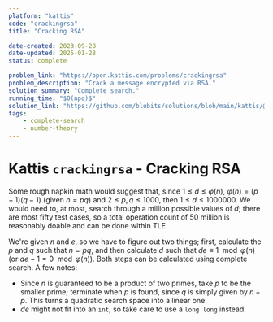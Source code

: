 ```yaml
---
platform: "kattis"
code: "crackingrsa"
title: "Cracking RSA"

date-created: 2023-09-28
date-updated: 2025-01-28
status: complete

problem_link: "https://open.kattis.com/problems/crackingrsa"
problem_description: "Crack a message encrypted via RSA."
solution_summary: "Complete search."
running_time: "$O(npq)$"
solution_link: "https://github.com/blubits/solutions/blob/main/kattis/@solved/crackingrsa/crackingrsa.cpp"
tags:
    - complete-search
    - number-theory
---
```


# Kattis `crackingrsa` - Cracking RSA

Some rough napkin math would suggest that, since $1 \le d \le \varphi(n)$, $\varphi(n) = (p-1)(q-1)$ (given $n = pq$) and $2 \le p, q \le 1000$, then $1 \le d \le 1000000$. We would need to, at most, search through a million possible values of $d$; there are most fifty test cases, so a total operation count of 50 million is reasonably doable and can be done within TLE.

We're given $n$ and $e$, so we have to figure out two things; first, calculate the $p$ and $q$ such that $n = pq$, and then calculate $d$ such that $de \equiv 1\mod \varphi(n)$ (or $de - 1 = 0 \mod \varphi(n)$). Both steps can be calculated using complete search. A few notes:

- Since $n$ is guaranteed to be a product of two primes, take $p$ to be the smaller prime; terminate when $p$ is found, since $q$ is simply given by $n \div p$. This turns a quadratic search space into a linear one.
- $de$ might not fit into an `int`, so take care to use a `long long` instead.
